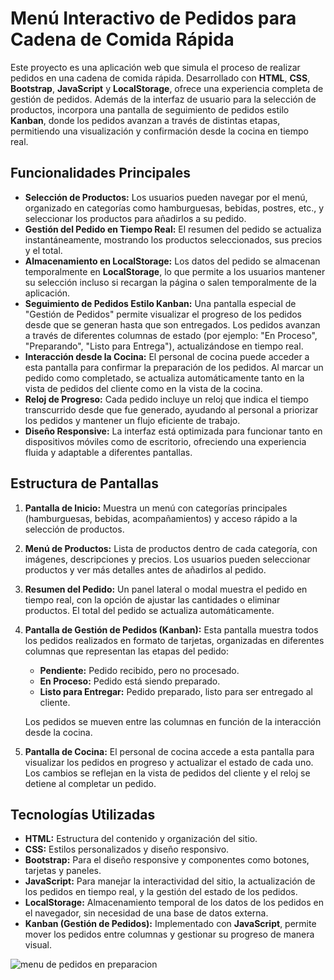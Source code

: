 # Menú Interactivo de Pedidos para Cadena de Comida Rápida

Este proyecto es una aplicación web que simula el proceso de realizar pedidos en una cadena de comida rápida. Desarrollado con **HTML**, **CSS**, **Bootstrap**, **JavaScript** y **LocalStorage**, ofrece una experiencia completa de gestión de pedidos. Además de la interfaz de usuario para la selección de productos, incorpora una pantalla de seguimiento de pedidos estilo **Kanban**, donde los pedidos avanzan a través de distintas etapas, permitiendo una visualización y confirmación desde la cocina en tiempo real.

## Funcionalidades Principales

- **Selección de Productos:** Los usuarios pueden navegar por el menú, organizado en categorías como hamburguesas, bebidas, postres, etc., y seleccionar los productos para añadirlos a su pedido.
- **Gestión del Pedido en Tiempo Real:** El resumen del pedido se actualiza instantáneamente, mostrando los productos seleccionados, sus precios y el total.
- **Almacenamiento en LocalStorage:** Los datos del pedido se almacenan temporalmente en **LocalStorage**, lo que permite a los usuarios mantener su selección incluso si recargan la página o salen temporalmente de la aplicación.
- **Seguimiento de Pedidos Estilo Kanban:** Una pantalla especial de "Gestión de Pedidos" permite visualizar el progreso de los pedidos desde que se generan hasta que son entregados. Los pedidos avanzan a través de diferentes columnas de estado (por ejemplo: "En Proceso", "Preparando", "Listo para Entrega"), actualizándose en tiempo real.
- **Interacción desde la Cocina:** El personal de cocina puede acceder a esta pantalla para confirmar la preparación de los pedidos. Al marcar un pedido como completado, se actualiza automáticamente tanto en la vista de pedidos del cliente como en la vista de la cocina.
- **Reloj de Progreso:** Cada pedido incluye un reloj que indica el tiempo transcurrido desde que fue generado, ayudando al personal a priorizar los pedidos y mantener un flujo eficiente de trabajo.
- **Diseño Responsive:** La interfaz está optimizada para funcionar tanto en dispositivos móviles como de escritorio, ofreciendo una experiencia fluida y adaptable a diferentes pantallas.

## Estructura de Pantallas

1. **Pantalla de Inicio:** Muestra un menú con categorías principales (hamburguesas, bebidas, acompañamientos) y acceso rápido a la selección de productos.

2. **Menú de Productos:** Lista de productos dentro de cada categoría, con imágenes, descripciones y precios. Los usuarios pueden seleccionar productos y ver más detalles antes de añadirlos al pedido.

3. **Resumen del Pedido:** Un panel lateral o modal muestra el pedido en tiempo real, con la opción de ajustar las cantidades o eliminar productos. El total del pedido se actualiza automáticamente.

4. **Pantalla de Gestión de Pedidos (Kanban):** Esta pantalla muestra todos los pedidos realizados en formato de tarjetas, organizadas en diferentes columnas que representan las etapas del pedido:
   - **Pendiente:** Pedido recibido, pero no procesado.
   - **En Proceso:** Pedido está siendo preparado.
   - **Listo para Entregar:** Pedido preparado, listo para ser entregado al cliente.
   
   Los pedidos se mueven entre las columnas en función de la interacción desde la cocina.

5. **Pantalla de Cocina:** El personal de cocina accede a esta pantalla para visualizar los pedidos en progreso y actualizar el estado de cada uno. Los cambios se reflejan en la vista de pedidos del cliente y el reloj se detiene al completar un pedido.

## Tecnologías Utilizadas

- **HTML:** Estructura del contenido y organización del sitio.
- **CSS:** Estilos personalizados y diseño responsivo.
- **Bootstrap:** Para el diseño responsive y componentes como botones, tarjetas y paneles.
- **JavaScript:** Para manejar la interactividad del sitio, la actualización de los pedidos en tiempo real, y la gestión del estado de los pedidos.
- **LocalStorage:** Almacenamiento temporal de los datos de los pedidos en el navegador, sin necesidad de una base de datos externa.
- **Kanban (Gestión de Pedidos):** Implementado con **JavaScript**, permite mover los pedidos entre columnas y gestionar su progreso de manera visual.

![menu de pedidos  en preparacion](https://github.com/user-attachments/assets/da1d46b4-0c15-4ec7-8dda-92302575daeb)



